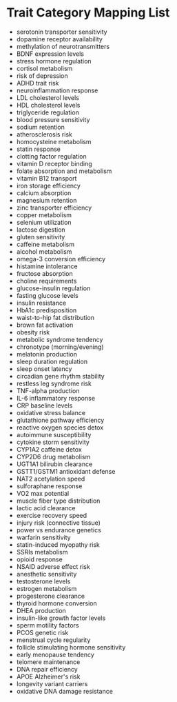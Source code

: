 # Trait Category Mapping List

- serotonin transporter sensitivity
- dopamine receptor availability
- methylation of neurotransmitters
- BDNF expression levels
- stress hormone regulation
- cortisol metabolism
- risk of depression
- ADHD trait risk
- neuroinflammation response
- LDL cholesterol levels
- HDL cholesterol levels
- triglyceride regulation
- blood pressure sensitivity
- sodium retention
- atherosclerosis risk
- homocysteine metabolism
- statin response
- clotting factor regulation
- vitamin D receptor binding
- folate absorption and metabolism
- vitamin B12 transport
- iron storage efficiency
- calcium absorption
- magnesium retention
- zinc transporter efficiency
- copper metabolism
- selenium utilization
- lactose digestion
- gluten sensitivity
- caffeine metabolism
- alcohol metabolism
- omega-3 conversion efficiency
- histamine intolerance
- fructose absorption
- choline requirements
- glucose-insulin regulation
- fasting glucose levels
- insulin resistance
- HbA1c predisposition
- waist-to-hip fat distribution
- brown fat activation
- obesity risk
- metabolic syndrome tendency
- chronotype (morning/evening)
- melatonin production
- sleep duration regulation
- sleep onset latency
- circadian gene rhythm stability
- restless leg syndrome risk
- TNF-alpha production
- IL-6 inflammatory response
- CRP baseline levels
- oxidative stress balance
- glutathione pathway efficiency
- reactive oxygen species detox
- autoimmune susceptibility
- cytokine storm sensitivity
- CYP1A2 caffeine detox
- CYP2D6 drug metabolism
- UGT1A1 bilirubin clearance
- GSTT1/GSTM1 antioxidant defense
- NAT2 acetylation speed
- sulforaphane response
- VO2 max potential
- muscle fiber type distribution
- lactic acid clearance
- exercise recovery speed
- injury risk (connective tissue)
- power vs endurance genetics
- warfarin sensitivity
- statin-induced myopathy risk
- SSRIs metabolism
- opioid response
- NSAID adverse effect risk
- anesthetic sensitivity
- testosterone levels
- estrogen metabolism
- progesterone clearance
- thyroid hormone conversion
- DHEA production
- insulin-like growth factor levels
- sperm motility factors
- PCOS genetic risk
- menstrual cycle regularity
- follicle stimulating hormone sensitivity
- early menopause tendency
- telomere maintenance
- DNA repair efficiency
- APOE Alzheimer's risk
- longevity variant carriers
- oxidative DNA damage resistance